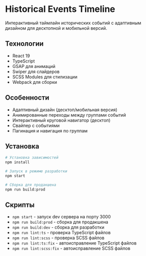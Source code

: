 # Historical Events Timeline

Интерактивный таймлайн исторических событий с адаптивным дизайном для десктопной и мобильной версий.

## Технологии

- React 19
- TypeScript
- GSAP для анимаций
- Swiper для слайдеров
- SCSS Modules для стилизации
- Webpack для сборки

## Особенности

- Адаптивный дизайн (десктоп/мобильная версия)
- Анимированные переходы между группами событий
- Интерактивный круговой навигатор (десктоп)
- Свайпер с событиями
- Пагинация и навигация по группам

## Установка

```bash
# Установка зависимостей
npm install

# Запуск в режиме разработки
npm start

# Сборка для продакшена
npm run build:prod
```

## Скрипты

- `npm start` - запуск dev сервера на порту 3000
- `npm run build:prod` - сборка для продакшена
- `npm run build:dev` - сборка для разработки
- `npm run lint:ts` - проверка TypeScript файлов
- `npm run lint:scss` - проверка SCSS файлов
- `npm run lint:ts:fix` - автоисправление TypeScript файлов
- `npm run lint:scss:fix` - автоисправление SCSS файлов
